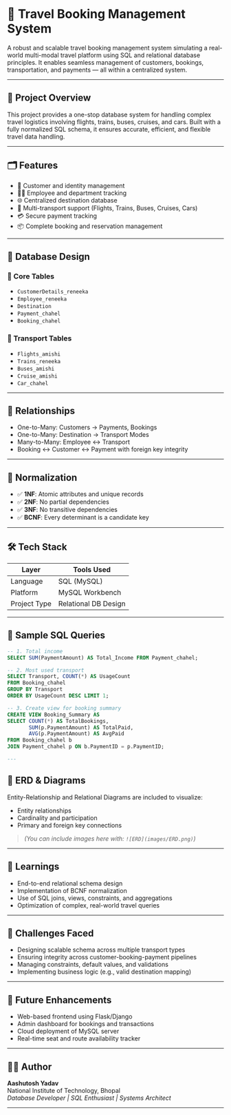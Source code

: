 # 🧳 Travel Booking Management System

A robust and scalable travel booking management system simulating a real-world multi-modal travel platform using SQL and relational database principles. It enables seamless management of customers, bookings, transportation, and payments — all within a centralized system.

---

## 🚀 Project Overview

This project provides a one-stop database system for handling complex travel logistics involving flights, trains, buses, cruises, and cars. Built with a fully normalized SQL schema, it ensures accurate, efficient, and flexible travel data handling.

---

## 🗂️ Features

- 👤 Customer and identity management
- 👨‍💼 Employee and department tracking
- 🌐 Centralized destination database
- 🚌 Multi-transport support (Flights, Trains, Buses, Cruises, Cars)
- 💳 Secure payment tracking
- 📦 Complete booking and reservation management

---

## 🧱 Database Design

### 🔑 Core Tables

- `CustomerDetails_reneeka`
- `Employee_reneeka`
- `Destination`
- `Payment_chahel`
- `Booking_chahel`

### 🚗 Transport Tables

- `Flights_amishi`
- `Trains_reneeka`
- `Buses_amishi`
- `Cruise_amishi`
- `Car_chahel`

---

## 🔗 Relationships

- One-to-Many: Customers → Payments, Bookings
- One-to-Many: Destination → Transport Modes
- Many-to-Many: Employee ↔ Transport
- Booking ↔ Customer ↔ Payment with foreign key integrity

---

## 🧠 Normalization

- ✅ **1NF**: Atomic attributes and unique records
- ✅ **2NF**: No partial dependencies
- ✅ **3NF**: No transitive dependencies
- ✅ **BCNF**: Every determinant is a candidate key

---

## 🛠️ Tech Stack

| Layer       | Tools Used           |
|-------------|----------------------|
| Language    | SQL (MySQL)          |
| Platform    | MySQL Workbench      |
| Project Type| Relational DB Design |

---

## 🧪 Sample SQL Queries

```sql
-- 1. Total income
SELECT SUM(PaymentAmount) AS Total_Income FROM Payment_chahel;

-- 2. Most used transport
SELECT Transport, COUNT(*) AS UsageCount 
FROM Booking_chahel 
GROUP BY Transport 
ORDER BY UsageCount DESC LIMIT 1;

-- 3. Create view for booking summary
CREATE VIEW Booking_Summary AS 
SELECT COUNT(*) AS TotalBookings,
       SUM(p.PaymentAmount) AS TotalPaid,
       AVG(p.PaymentAmount) AS AvgPaid
FROM Booking_chahel b
JOIN Payment_chahel p ON b.PaymentID = p.PaymentID;

---
```

## 📸 ERD & Diagrams

Entity-Relationship and Relational Diagrams are included to visualize:
- Entity relationships
- Cardinality and participation
- Primary and foreign key connections

> *(You can include images here with: `![ERD](images/ERD.png)`)*

---

## 🧠 Learnings

- End-to-end relational schema design
- Implementation of BCNF normalization
- Use of SQL joins, views, constraints, and aggregations
- Optimization of complex, real-world travel queries

---

## 🚧 Challenges Faced

- Designing scalable schema across multiple transport types
- Ensuring integrity across customer-booking-payment pipelines
- Managing constraints, default values, and validations
- Implementing business logic (e.g., valid destination mapping)

---

## 🔮 Future Enhancements

- Web-based frontend using Flask/Django
- Admin dashboard for bookings and transactions
- Cloud deployment of MySQL server
- Real-time seat and route availability tracker

---

## 👨‍💻 Author

**Aashutosh Yadav**  
National Institute of Technology, Bhopal  
*Database Developer | SQL Enthusiast | Systems Architect*

---
